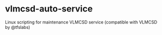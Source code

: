 # vlmcsd-auto-service
Linux scripting for maintenance VLMCSD service (compatible with VLMCSD by @tfslabs)
